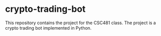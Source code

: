 # crypto-trading-bot
This repository contains the project for the CSC481 class. The project is a crypto trading bot implemented in Python.
